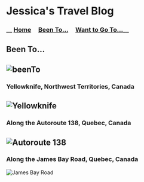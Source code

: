 # Jessica's Travel Blog

### __ [Home](./home.md) &nbsp;&nbsp;&nbsp; [Been To...](./beenTo.md) &nbsp;&nbsp;&nbsp; [Want to Go To...](./wantToGoTo.md)__

## Been To...

![beenTo](https://photos-2.dropbox.com/t/2/AACJmZTFUwXnta73zFVw88gU99rAknMp7vfeqAl-51Qmdw/12/208517981/jpeg/32x32/3/1502910000/0/2/Photo%20Aug%2014%2C%204%2049%2047%20PM.jpg/ELKJqp0BGKMPIAcoBw/yp0couOLW_XHifED6KfAxNZQMwKCn0YKnvERR-wKo6E?dl=0&size=1024x768&size_mode=3)
-------

### Yellowknife, Northwest Territories, Canada
![Yellowknife](https://upload.wikimedia.org/wikipedia/en/thumb/6/69/City_of_Yellowknife_CoA.svg/1024px-City_of_Yellowknife_CoA.svg.png)
-------

### Along the Autoroute 138, Quebec, Canada
![Autoroute 138](http://www.autoroutes.info/autoroutes/138.gif)
-------

### Along the James Bay Road, Quebec, Canada
![James Bay Road](http://gingerich.net/wp-content/uploads/Trips/2012%20James%20Bay/Welcome-sign.jpg)
